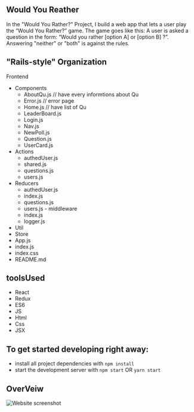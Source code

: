 ## Would You Reather
In the "Would You Rather?" Project, I build a web app that lets a user play the “Would You Rather?” game. The game goes like this: A user is asked a question in the form: “Would you rather [option A] or [option B] ?”. Answering "neither" or "both" is against the rules.
## "Rails-style" Organization
Frontend
   - Components
      - AboutQu.js // have every informtions about Qu 
      - Error.js // error page
      - Home.js // have list of Qu
      - LeaderBoard.js
      - Login.js
      - Nav.js
      - NewPoll.js
      - Question.js
      - UserCard.js
   - Actions
      - authedUser.js
      - shared.js
      - questions.js
      - users.js
   - Reducers
      - authedUser.js
      - index.js
      - questions.js
      - users.js
    - middleware
      - index.js
      - logger.js
   - Util
   - Store
   - App.js
   - index.js
   - index.css
   - README.md

## toolsUsed
   * React
   * Redux
   * ES6
   * JS
   * Html
   * Css
   * JSX
## To get started developing right away:

* install all project dependencies with `npm install`
* start the development server with `npm start` OR `yarn start`
## OverVeiw
![Website screenshot](./src/img/Screenshot.png)